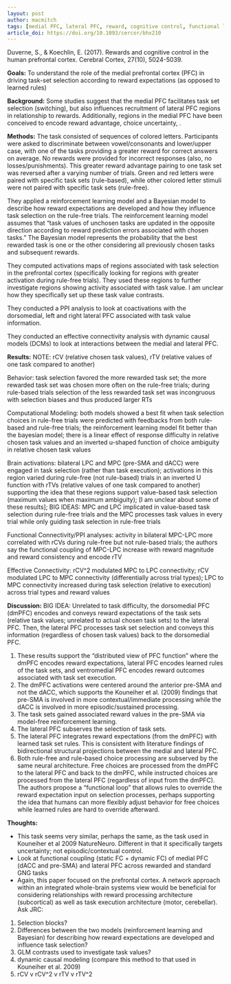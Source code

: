 ```yaml
---
layout: post
author: macmitch
tags: [medial PFC, lateral PFC, reward, cognitive control, functional loops]
article_doi: https://doi.org/10.1093/cercor/bhx210
---
```

Duverne, S., & Koechlin, E. (2017). Rewards and cognitive control in the human prefrontal cortex. Cerebral Cortex, 27(10), 5024-5039.

**Goals:** To understand the role of the medial prefrontal cortex (PFC) in driving task-set selection according to reward expectations (as opposed to learned rules)

**Background:** Some studies suggest that the medial PFC facilitates task set selection (switching), but also influences recruitment of lateral PFC regions in relationship to rewards. Additionally, regions in the medial PFC have been conceived to encode reward advantage, choice uncertainty, . 

**Methods:** The task consisted of sequences of colored letters. Participants were asked to discriminate between vowel/consonants and lower/upper case, with one of the tasks providing a greater reward for correct answers on average. No rewards were provided for incorrect responses (also, no losses/punishments). This greater reward advantage pairing to one task set was reversed after a varying number of trials. Green and red letters were paired with specific task sets (rule-based), while other colored letter stimuli were not paired with specific task sets (rule-free).

They applied a reinforcement learning model and a Bayesian model to describe how reward expectations are developed and how they influence task selection on the rule-free trials. The reinforcement learning model assumes that “task values of unchosen tasks are updated in the opposite direction according to reward prediction errors associated with chosen tasks.” The Bayesian model represents the probability that the best rewarded task is one or the other considering all previously chosen tasks and subsequent rewards.

They computed activations maps of regions associated with task selection in the prefrontal cortex (specifically looking for regions with greater activation during rule-free trials). They used these regions to further investigate regions showing activity associated with task value. I am unclear how they specifically set up these task value contrasts.

They conducted a PPI analysis to look at coactivations with the dorsomedial, left and right lateral PFC associated with task value information. 

They conducted an effective connectivity analysis with dynamic causal models (DCMs) to look at interactions between the medial and lateral PFC.

**Results:**
NOTE: rCV (relative chosen task values), rTV (relative values of one task compared to another)

Behavior: task selection favored the more rewarded task set; the more rewarded task set was chosen more often on the rule-free trials; during rule-based trials selection of the less rewarded task set was incongruous with selection biases and thus produced larger RTs

Computational Modeling: both models showed a best fit when task selection choices in rule-free trials were predicted with feedbacks from both rule-based and rule-free trials; the reinforcement learning model fit better than the bayesian model; there is a linear effect of response difficulty in relative chosen task values and an inverted u-shaped function of choice ambiguity in relative chosen task values

Brain activations: bilateral LPC and MPC (pre-SMA and dACC) were engaged in task selection (rather than task execution); activations in this region varied during rule-free (not rule-based) trials in an inverted U function with rTVs (relative values of one task compared to another) supporting the idea that these regions support value-based task selection (maximum values when maximum ambiguity); [I am unclear about some of these results]; BIG IDEAS: MPC and LPC implicated in value-based task selection during rule-free trials and the MPC processes task values in every trial while only guiding task selection in rule-free trials

Functional Connectivity/PPI analyses: activity in bilateral MPC-LPC more correlated with rCVs during rule-free but not rule-based trials; the authors say the functional coupling of MPC-LPC increase with reward magnitude and reward consistency and encode rTV

Effective Connectivity: rCV^2 modulated MPC to LPC connectivity; rCV modulated LPC to MPC connectivity (differentially across trial types); LPC to MPC connectivity increased during task selection (relative to execution) across trial types and reward values

**Discussion:** 
BIG IDEA: Unrelated to task difficulty, the dorsomedial PFC (dmPFC) encodes and conveys reward expectations of the task sets (relative task values; unrelated to actual chosen task sets) to the lateral PFC. Then, the lateral PFC processes task set selection and conveys this information (regardless of chosen task values) back to the dorsomedial PFC.
1. These results support the “distributed view of PFC function” where the dmPFC encodes reward expectations, lateral PFC encodes learned rules of the task sets, and ventromedial PFC encodes reward outcomes associated with task set execution.
2. The dmPFC activations were centered around the anterior pre-SMA and not the dACC, which supports the Kouneiher et al. (2009) findings that pre-SMA is involved in more contextual/immediate processing while the dACC is involved in more episodic/sustained processing.
3. The task sets gained associated reward values in the pre-SMA via model-free reinforcement learning.
4. The lateral PFC subserves the selection of task sets.
5. The lateral PFC integrates reward expectations (from the dmPFC) with learned task set rules. This is consistent with literature findings of bidirectional structural projections between the medial and lateral PFC.
6. Both rule-free and rule-based choice processing are subserved by the same neural architecture. Free choices are processed from the dmPFC to the lateral PFC and back to the dmPFC, while instructed choices are processed from the lateral PFC (regardless of input from the dmPFC). The authors propose a “functional loop” that allows rules to override the reward expectation input on selection processes, perhaps supporting the idea that humans can more flexibly adjust behavior for free choices while learned rules are hard to override afterward.

**Thoughts:**
* This task seems very similar, perhaps the same, as the task used in Kouneiher et al 2009 NatureNeuro. Different in that it specifically targets uncertainty; not episodic/contextual control.
* Look at functional coupling (static FC + dynamic FC) of medial PFC (dACC and pre-SMA) and lateral PFC across rewarded and standard GNG tasks
* Again, this paper focused on the prefrontal cortex. A network approach within an integrated whole-brain systems view would be beneficial for considering relationships with reward processing architecture (subcortical) as well as task execution architecture (motor, cerebellar).
Ask JRC:
1. Selection blocks?
2. Differences between the two models (reinforcement learning and Bayesian) for describing how reward expectations are developed and influence task selection?
3. GLM contrasts used to investigate task values?
4. dynamic causal modeling (compare this method to that used in Kouneiher et al. 2009)
5. rCV v rCV^2 v rTV v rTV^2
